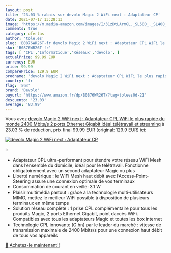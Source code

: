 ```yaml
---
layout: post
title: '23.03 % rabais sur devolo Magic 2 WiFi next : Adaptateur CP'
date: 2021-07-17 13:28:13
image: 'https://m.media-amazon.com/images/I/31zDtLArmGL._SL500_._SL400_.jpg'
comments: true
category: ofertas
author: 'tole.es'
slug: 'B0876WR26T-fr devolo Magic 2 WiFi next : Adaptateur CPL WiFi le plus...'
sku: 'B0876WR26T-fr'
tags: [ 'CPL','Informatique','Réseaux','devolo', ]
actualPrice: 99.99 EUR
currency: EUR
price: 99.99
comparePrice: 129.9 EUR
prodname: 'devolo Magic 2 WiFi next : Adaptateur CPL WiFi le plus rapide du monde  2400 Mbits/s  2 ports Ethernet Gigabit  idéal télétravail et streaming'
country: 'fr'
flag: '🇫🇷'
brand: 'Devolo'
buyurl: 'https://www.amazon.fr/dp/B0876WR26T/?tag=tolees0d-21'
descuento: '23.03'
average: '83.99'
---
```


Vous avez [devolo Magic 2 WiFi next : Adaptateur CPL WiFi le plus rapide du monde  2400 Mbits/s  2 ports Ethernet Gigabit  idéal télétravail et streaming](https://www.amazon.fr/dp/B0876WR26T/?tag=tolees0d-21)  à  23.03 % de réduction, prix final  99.99 EUR (original: 129.9 EUR) ici:

[![devolo Magic 2 WiFi next : Adaptateur CP](https://m.media-amazon.com/images/I/31zDtLArmGL._SL500_._SL400_.jpg)](https://www.amazon.fr/dp/B0876WR26T/?tag=tolees0d-21)

ℹ️:

- Adaptateur CPL ultra-performant pour étendre votre réseau WiFi Mesh dans l’ensemble du domicile, idéal pour le télétravail. Fonctionne obligatoirement avec un second adaptateur Magic ou plus
- Liberté numérique : le WiFi Mesh haut débit avec l’Access-Point-Steering assure une connexion optimale de vos terminaux
- Consommation de courant en veille: 3.1 W
- Plaisir multimédia partout : grâce à la technologie multi-utilisateurs MIMO, mettez le meilleur WiFi possible à disposition de plusieurs terminaux en même temps
- Solution réseau complète : 1 prise CPL complémentaire pour tous les produits Magic, 2 ports Ethernet Gigabit, point daccès WiFi. Compatibles avec tous les adaptateurs Magic et toutes les box internet
- Technologie CPL innovante (G.hn) par le leader du marché : vitesse de transmission maximale de 2400 Mbits/s pour une connexion haut débit de tous vos appareils

[🛒 Achetez-le maintenant!!](https://www.amazon.fr/dp/B0876WR26T/?tag=tolees0d-21)
